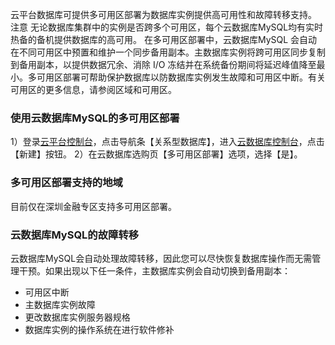 云平台数据库可提供多可用区部署为数据库实例提供高可用性和故障转移支持。
	注意
	无论数据库集群中的实例是否跨多个可用区，每个云数据库MySQL均有实时热备的备机提供数据库的高可用。
在多可用区部署中，云数据库MySQL 会自动在不同可用区中预置和维护一个同步备用副本。主数据库实例将跨可用区同步复制到备用副本，以提供数据冗余、消除 I/O 冻结并在系统备份期间将延迟峰值降至最小。多可用区部署可帮助保护数据库以防数据库实例发生故障和可用区中断。有关可用区的更多信息，请参阅区域和可用区。

### 使用云数据库MySQL的多可用区部署
1）登录[云平台控制台][1]，点击导航条【关系型数据库】，进入[云数据库控制台][2]，点击【新建】按钮。
2）在云数据库选购页【多可用区部署】选项，选择【是】。

### 多可用区部署支持的地域
目前仅在深圳金融专区支持多可用区部署。

### 云数据库MySQL的故障转移
云数据库MySQL会自动处理故障转移，因此您可以尽快恢复数据库操作而无需管理干预。如果出现以下任一条件，主数据库实例会自动切换到备用副本：
* 可用区中断
* 主数据库实例故障
* 更改数据库实例服务器规格
* 数据库实例的操作系统在进行软件修补  


[1]:	http://console.tcecqpoc.fsphere.cn/
[2]:	http://console.tcecqpoc.fsphere.cn/cdb/ "云数据库控制台"
